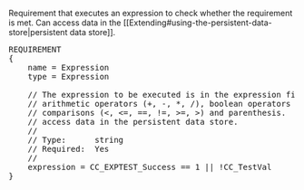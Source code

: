Requirement that executes an expression to check whether the requirement is met.  Can access data in the [[Extending#using-the-persistent-data-store|persistent data store]].

<pre>
REQUIREMENT
{
    name = Expression
    type = Expression

    // The expression to be executed is in the expression field.  It supports
    // arithmetic operators (+, -, *, /), boolean operators (&&, ||, !),
    // comparisons (<, <=, ==, !=, >=, >) and parenthesis.  It is able to
    // access data in the persistent data store.
    //
    // Type:      string
    // Required:  Yes
    //
    expression = CC_EXPTEST_Success == 1 || !CC_TestVal
}
</pre>

